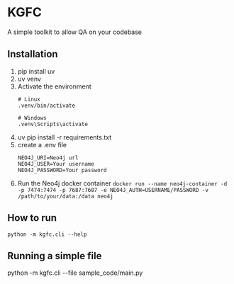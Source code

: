 # KGFC

A simple toolkit to allow QA on your codebase

## Installation
1. pip install uv
2. uv venv
3. Activate the environment
    ```
    # Linux 
    .venv/bin/activate

    # Windows
    .venv\Scripts\activate
    ```
4. uv pip install -r requirements.txt
5. create a .env file
    ```
    NEO4J_URI=Neo4j url
    NEO4J_USER=Your username
    NEO4J_PASSWORD=Your password
    ```
6. Run the Neo4j docker container
    `docker run --name neo4j-container -d -p 7474:7474 -p 7687:7687 -e NEO4J_AUTH=USERNAME/PASSWORD -v /path/to/your/data:/data neo4j`


## How to run
`python -m kgfc.cli --help`


## Running a simple file
python -m kgfc.cli --file sample_code/main.py
